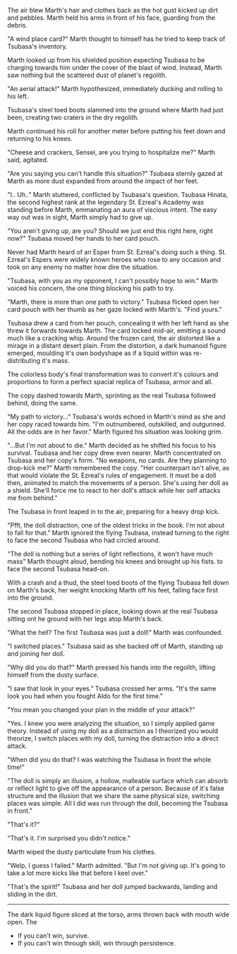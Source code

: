 The air blew Marth's hair and clothes back as the hot gust kicked up dirt and pebbles. Marth held his arms in front of his face, guarding from the debris. 

"A wind place card?" Marth thought to himself has he tried to keep track of Tsubasa's inventory. 

Marth looked up from his shielded position expecting Tsubasa to be charging towards him under the cover of the blast of wind. Instead, Marth saw nothing but the scattered dust of planet's regolith.

"An aerial attack!" Marth hypothesized, immediately ducking and rolling to his left. 

Tsubasa's steel toed boots slammed into the ground where Marth had just been, creating two craters in the dry regolith.

Marth continued his roll for another meter before putting his feet down and returning to his knees.

"Cheese and crackers, Sensei, are you trying to hospitalize me?" Marth said, agitated.

"Are you saying you can't handle this situation?" Tsubasa sternly gazed at Marth as more dust expanded from around the impact of her feet.

"I.. Uh.." Marth stuttered, conflicted by Tsubasa's question. Tsubasa Hinata, the second highest rank at the legendary St. Ezreal's Academy was standing before Marth, emmanating an aura of viscious intent. The easy way out was in sight, Marth simply had to give up.

"You aren't giving up, are you? Should we just end this right here, right now?" Tsubasa moved her hands to her card pouch.

Never had Marth heard of an Esper from St. Ezreal's doing such a thing. St. Ezreal's Espers were widely known heroes who rose to any occasion and took on any enemy no matter how dire the situation.

"Tsubasa, with you as my opponent, I can't possibly hope to win." Marth voiced his concern, the one thing blocking his path to try.

"Marth, there is more than one path to victory." Tsubasa flicked open her card pouch with her thumb as her gaze locked with Marth's. "Find yours."

Tsubasa drew a card from her pouch, concealing it with her left hand as she threw it forwards towards Marth. The card locked mid-air, emitting a sound much like a cracking whip. Around the frozen card, the air distorted like a mirage in a distant desert plain. From the distortion, a dark humanoid figure emerged, moulding it's own bodyshape as if a liquid within was re-distributing it's mass.

The colorless body's final transformation was to convert it's colours and proportions to form a perfect spacial replica of Tsubasa, armor and all.

The copy dashed towards Marth, sprinting as the real Tsubasa followed behind, doing the same. 

"My path to victory..." Tsubasa's words echoed in Marth's mind as she and her copy raced towards him. "I'm outnumbered, outskilled, and outgunned. All the odds are in her favor." Marth figured his situation was looking grim.

"...But I'm not about to die." Marth decided as he shifted his focus to his survival. Tsubasa and her copy drew even nearer. Marth concentrated on Tsubasa and her copy's form. "No weapons, no cards. Are they planning to drop-kick me?" Marth remembered the copy. "Her counterpart isn't alive, as that would violate the St. Ezreal's rules of engagement. It must be a doll then, animated to match the movements of a person. She's using her doll as a shield. She'll force me to react to her doll's attack while her self attacks me from behind."

The Tsubasa in front leaped in to the air, preparing for a 
heavy drop kick. 

"Pfft, the doll distraction, one of the oldest tricks in the book. I'm not about to fall for that." Marth ignored the flying Tsubasa, instead turning to the right to face the second Tsubasa who had circled around.

"The doll is nothing but a series of light reflections, it won't have much mass" Marth thought aloud, bending his knees and brought up his fists. to face the second Tsubasa head-on. 

With a crash and a thud, the steel toed boots of the flying Tsubasa fell down on Marth's back, her weight knocking Marth off his feet, falling face first into the ground.

The second Tsubasa stopped in place, looking down at the real Tsubasa sitting ont he ground with her legs atop Marth's back. 

"What the hell? The first Tsubasa was just a doll!" Marth was confounded.

"I switched places." Tsubasa said as she backed off of Marth, standing up and joining her doll.

"Why did you do that?" Marth pressed his hands into the regolith, lifting himself from the dusty surface.

"I saw that look in your eyes." Tsubasa crossed her arms. "It's the same look you had when you fought Aldo for the first time."

"You mean you changed your plan in the middle of your attack?"

"Yes. I knew you were analyzing the situation, so I simply applied game theory. Instead of using my doll as a distraction as I theorized you would theorize, I switch places with my doll, turning the distraction into a direct attack.

"When did you do that? I was watching the Tsubasa in front the whole time!"

"The doll is simply an illusion, a hollow, malleable surface which can absorb or reflect light to give off the appearance of a person. Because of it's false structure and the illusion that we share the same physical size, switching places was simple. All I did was run through the doll, becoming the Tsubasa in front."

"That's it?"

"That's it. I'm surprised you didn't notice."

Marth wiped the dusty particulate from his clothes.

"Welp, I guess I failed." Marth admitted. "But I'm not giving up. It's going to take a lot more kicks like that before I keel over."

"That's the spirit!" Tsubasa and her doll jumped backwards, landing and sliding in the dirt.

---

The dark liquid figure sliced at the torso, arms thrown back with mouth wide open. The  


* If you can't win, survive.
* If you can't win through skill, win through persistence.